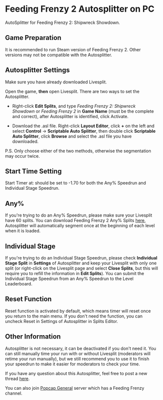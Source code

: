 # Feeding Frenzy 2 Autosplitter on PC

AutoSplitter for Feeding Frenzy 2: Shipwreck Showdown.

## Game Preparation

It is recommended to run Steam version of Feeding Frenzy 2. Other versions may not be compatible with the Autosplitter.

## Autosplitter Settings
 
Make sure you have already downloaded Livesplit.

Open the game, **then** open Livesplit. There are two ways to set the Autosplitter.

* Right-click **Edit Splits**, and type *Feeding Frenzy 2: Shipwreck Showdown* or *Feeding Frenzy 2* in **Game Name** (must be the complete and correct), after Autosplitter is identified, click Activate.

* Download the .asl file. Right-click **Layout Editor**, click **+** on the left and select **Control** -> **Scriptable Auto Splitter**, then double click **Scriptable Auto Splitter**, click **Browse** and select the .asl file you have downloaded.

P.S. Only choose either of the two methods, otherwise the segmentation may occur twice.

## Start Time Setting

Start Timer at: should be set to -1.70 for both the Any% Speedrun and Individual Stage Speedrun.

## Any%

If you're trying to do an Any% Speedrun, please make sure your Livesplit have 60 splits. You can download Feeding Frenzy 2 Any% Splits [here](https://www.speedrun.com/feeding_frenzy_2_shipwreck_showdown/resources), Autosplitter will automatically segment once at the beginning of each level when it is loaded.

## Individual Stage

If you're trying to do an Individual Stage Speedrun, please check **Individual Stage Split** in **Settings** of Autosplitter and keep your Livesplit with only one split (or right-click on the Livesplit page and select **Close Splits**, but this will require you to refill the information in **Edit Splits**). You can submit the Individual Stage Speedrun from an Any% Speedrun to the Level Leaderboard.

## Reset Function

Reset function is activated by default, which means timer will reset once you return to the main menu. If you don't need the function, you can uncheck Reset in Settings of Autosplitter in Splits Editor.

## Other Information

Autosplitter is not necessary, it can be deactivated if you don't need it. You can still manually time your run with or without Livesplit (moderators will retime your run manually), but we still recommend you to use it to finish your speedrun to make it easier for moderators to check your time.

If you have any question about this Autosplitter, feel free to post a new thread [here](https://www.speedrun.com/feeding_frenzy_2_shipwreck_showdown/forum).

You can also join [Popcap General](https://discord.gg/cnUe7dhNfS) server which has a Feeding Frenzy channel.
